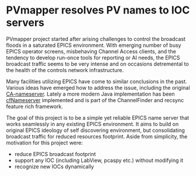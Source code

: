 # PVmapper resolves PV names to IOC servers

PVmapper project started after arising challenges to control the broadcast
floods in a saturated EPICS environment. With emerging number of busy EPICS
operator screens, misbehaving Channel Access clients, and the tendency to
develop run-once tools for reporting or AI needs, the EPICS broadcast traffic
seems to be very intense and on occasions detremental to the health of the
controls network infrastructure.

Many facilities utilizing EPICS have come to similar conclusions in the past.
Various ideas have emerged how to address the issue, including the original
[CA-nameserver](https://epics.anl.gov/extensions/nameserver/index.php).
Lately a more modern Java implementation has been
[cfNameserver](https://github.com/ChannelFinder/cfNameserver) implemented
and is part of the ChannelFinder and recsync feature rich framework.

The goal of this project is to be a simple yet reliable EPICS name server
that works seamlessly in any existing EPICS environment. It aims to build
on original EPICS ideology of self discovering environment, but consolidating
broadcast traffic for reduced resources footprint. Aside from simplicity, the
motivation for this project were:
* reduce EPICS broadcast footprint
* support any IOC (including LabView, pcaspy etc.) without modifying it
* recognize new IOCs dynamically
